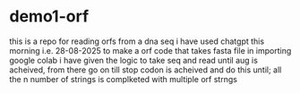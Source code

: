 # demo1-orf
this is a repo for reading orfs from a dna seq
i have used chatgpt this morning i.e. 28-08-2025 to make a orf code that takes fasta file in importing google colab 
i have given the logic to take seq and read until aug is acheived, from there go on till stop codon is acheived and do this until; all the n number of strings is complketed with multiple orf strngs

